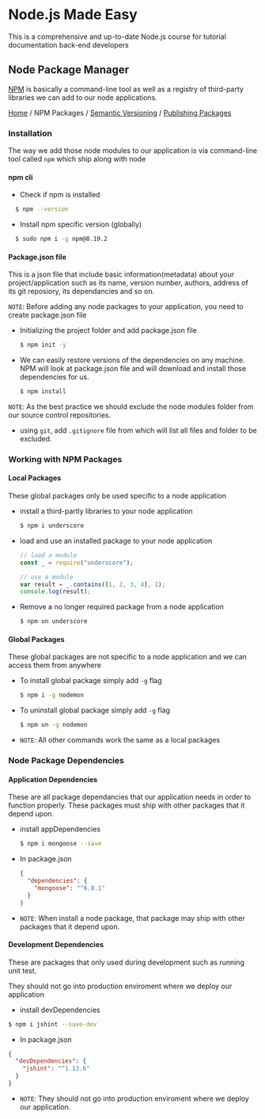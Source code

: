 # Node.js Made Easy

This is a comprehensive and up-to-date Node.js course for tutorial documentation back-end developers

## Node Package Manager

[NPM](https://www.npmjs.com) is basically a command-line tool as well as a registry of third-party libraries we can add to our node applications.

[Home](../README.md) / NPM Packages / [Semantic Versioning](./semantic-versioning.md) / [Publishing Packages](./publish-package.md)

### Installation

The way we add those node modules to our application is via command-line tool called `npm` which ship along with node

#### npm cli

- Check if npm is installed

```sh
  $ npm --version
```

- Install npm specific version (globally)

```sh
  $ sudo npm i -g npm@8.19.2
```

#### Package.json file

This is a json file that include basic information(metadata) about your project/application such as its name, version number, authors, address of its git reposiory, its dependancies and so on.

`NOTE`: Before adding any node packages to your application, you need to create package.json file

- Initializing the project folder and add package.json file

  ```sh
  $ npm init -y
  ```

- We can easily restore versions of the dependencies on any machine. NPM will look at package.json file and will download and install those dependencies for us.

  ```sh
  $ npm install
  ```

`NOTE`: As the best practice we should exclude the node modules folder from our source control repositories.

- using `git`, add `.gitignore` file from which will list all files and folder to be excluded.

### Working with NPM Packages

#### Local Packages

These global packages only be used specific to a node application

- install a third-partly libraries to your node application

  ```sh
  $ npm i underscore
  ```

- load and use an installed package to your node application

  ```js
  // load a module
  const _ = require("underscore");

  // use a module
  var result = _.contains([1, 2, 3, 4], 2);
  console.log(result);
  ```

- Remove a no longer required package from a node application

  ```sh
  $ npm un underscore
  ```

#### Global Packages

These global packages are not specific to a node application and we can access them from anywhere

- To install global package simply add `-g` flag

  ```sh
  $ npm i -g nodemon
  ```

- To uninstall global package simply add `-g` flag

  ```sh
  $ npm un -g nodemon
  ```

- `NOTE`: All other commands work the same as a local packages

### Node Package Dependencies

#### Application Dependencies

These are all package dependancies that our application needs in order to function properly. These packages must ship with other packages that it depend upon.

- install appDependencies

  ```sh
  $ npm i mongoose --save
  ```

- In package.json

  ```json
  {
    "dependencies": {
      "mongoose": "^6.8.1"
    }
  }
  ```

- `NOTE`: When install a node package, that package may ship with other packages that it depend upon.

#### Development Dependencies

These are packages that only used during development such as running unit test.

They should not go into production enviroment where we deploy our application

- install devDependencies

```sh
$ npm i jshint --save-dev
```

- In package.json

```json
{
  "devDependencies": {
    "jshint": "^1.13.6"
  }
}
```

- `NOTE`: They should not go into production enviroment where we deploy our application.

